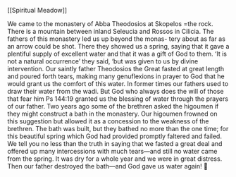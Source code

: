 [[Spiritual Meadow]]
 
We came to the monastery of Abba Theodosios at Skopelos =the rock. There is a mountain between inland Seleucia and Rossos in Cilicia. The fathers of this monastery led us up beyond the monas- tery about as far as an arrow could be shot. There they showed us a spring, saying that it gave a plentiful supply of excellent water and that it was a gift of God to them. ‘It is not a natural occurrence’ they said, ‘but was given to us by divine intervention. Our saintly father Theodosios the Great fasted at great length and poured forth tears, making many genuflexions in prayer to God that he would grant us the comfort of this water. In former times our fathers used to draw their water from the wadi. But God who always does the will of those that fear him Ps 144:19 granted us the blessing of water through the prayers of our father. Two years ago some of the brethren asked the higoumen if they might construct a bath in the monastery. Our higoumen frowned on this suggestion but allowed it as a concession to the weakness of the brethren. The bath was built, but they bathed no more than the one time; for this beautiful spring which God had provided promptly faltered and failed. We tell you no less than the truth in saying that we fasted a great deal and offered up many intercessions with much tears—and still no water came from the spring. It was dry for a whole year and we were in great distress. Then our father destroyed the bath—and God gave us water again!  
